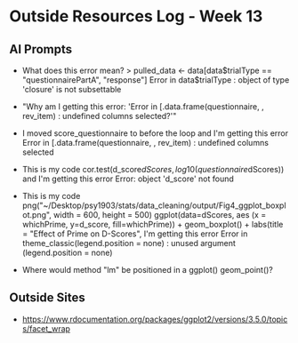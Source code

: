 # Outside Resources Log - Week 13

## AI Prompts
- What does this error mean? > pulled_data <- data[data$trialType == "questionnairePartA", "response"]
Error in data$trialType : object of type 'closure' is not subsettable

- "Why am I getting this error: 'Error in [.data.frame(questionnaire, , rev_item) : 
  undefined columns selected?'"

- I moved score_questionnaire to before the loop and I'm getting this error Error in [.data.frame(questionnaire, , rev_item) : 
  undefined columns selected

- This is my code cor.test(d_score$dScores,
log10(questionnaire$dScores))  and I'm getting this error Error: object 'd_score' not found

- This is my code png("~/Desktop/psy1903/stats/data_cleaning/output/Fig4_ggplot_boxplot.png", width = 600, height = 500) ggplot(data=dScores, aes (x = whichPrime, y=d_score, fill=whichPrime)) + geom_boxplot() + labs(title = "Effect of Prime on D-Scores", I'm getting this error Error in theme_classic(legend.position = none) :  unused argument (legend.position = none)    

- Where would method "lm" be positioned in a ggplot() geom_point()?

## Outside Sites
- https://www.rdocumentation.org/packages/ggplot2/versions/3.5.0/topics/facet_wrap
